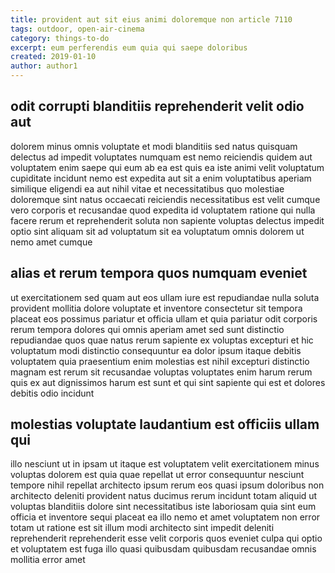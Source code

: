 ```yaml
---
title: provident aut sit eius animi doloremque non article 7110
tags: outdoor, open-air-cinema
category: things-to-do
excerpt: eum perferendis eum quia qui saepe doloribus
created: 2019-01-10
author: author1
---
```


## odit corrupti blanditiis reprehenderit velit odio aut

dolorem minus omnis voluptate et modi blanditiis sed natus quisquam delectus ad impedit voluptates numquam est nemo reiciendis quidem aut voluptatem enim saepe qui eum ab ea est quis ea iste animi velit voluptatum cupiditate incidunt nemo est expedita aut sit a enim voluptatibus aperiam similique eligendi ea aut nihil vitae et necessitatibus quo molestiae doloremque sint natus occaecati reiciendis necessitatibus est velit cumque vero corporis et recusandae quod expedita id voluptatem ratione qui nulla facere rerum et reprehenderit soluta non sapiente voluptas delectus impedit optio sint aliquam sit ad voluptatum sit ea voluptatum omnis dolorem ut nemo amet cumque

## alias et rerum tempora quos numquam eveniet

ut exercitationem sed quam aut eos ullam iure est repudiandae nulla soluta provident mollitia dolore voluptate et inventore consectetur sit tempora placeat eos possimus pariatur et officia ullam et quia pariatur odit corporis rerum tempora dolores qui omnis aperiam amet sed sunt distinctio repudiandae quos quae natus rerum sapiente ex voluptas excepturi et hic voluptatum modi distinctio consequuntur ea dolor ipsum itaque debitis voluptatem quia praesentium enim molestias est nihil excepturi distinctio magnam est rerum sit recusandae voluptas voluptates enim harum rerum quis ex aut dignissimos harum est sunt et qui sint sapiente qui est et dolores debitis odio incidunt

## molestias voluptate laudantium est officiis ullam qui

illo nesciunt ut in ipsam ut itaque est voluptatem velit exercitationem minus voluptas dolorem est quia quae repellat ut error consequuntur nesciunt tempore nihil repellat architecto ipsum rerum eos quasi ipsum doloribus non architecto deleniti provident natus ducimus rerum incidunt totam aliquid ut voluptas blanditiis dolore sint necessitatibus iste laboriosam quia sint eum officia et inventore sequi placeat ea illo nemo et amet voluptatem non error totam ut ratione est sit illum modi architecto sint impedit deleniti reprehenderit reprehenderit esse velit corporis quos eveniet culpa qui optio et voluptatem est fuga illo quasi quibusdam quibusdam recusandae omnis mollitia error amet

